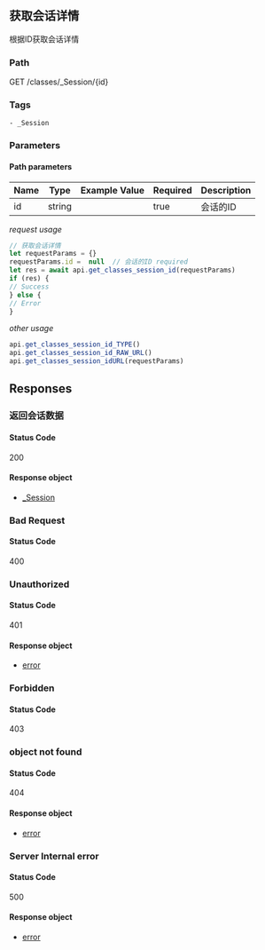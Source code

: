 ## 获取会话详情

根据ID获取会话详情
### Path
GET /classes/_Session/{id}

### Tags
    - _Session
### Parameters


#### Path parameters

| Name | Type | Example Value | Required | Description |
| ---- | ---- | ------------- | -------- | ----------- |
| id | string |  |  true  | 会话的ID |
*request usage*
```javascript
// 获取会话详情
let requestParams = {}
requestParams.id =  null  // 会话的ID required
let res = await api.get_classes_session_id(requestParams)
if (res) {
// Success
} else {
// Error
}
```
*other usage*
```javascript
api.get_classes_session_id_TYPE()
api.get_classes_session_id_RAW_URL()
api.get_classes_session_idURL(requestParams)
```

## Responses
### 返回会话数据

#### Status Code
200


#### Response object
* [_Session](../models/_Session.md)

### Bad Request

#### Status Code
400



### Unauthorized

#### Status Code
401


#### Response object
* [error](../models/error.md)

### Forbidden

#### Status Code
403



### object not found

#### Status Code
404


#### Response object
* [error](../models/error.md)

### Server Internal error

#### Status Code
500


#### Response object
* [error](../models/error.md)

